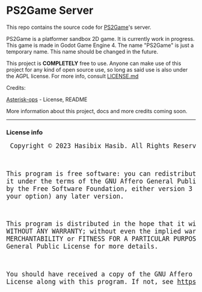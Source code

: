 # PS2Game Server

This repo contains the source code for [PS2Game](https://discord.gg/RX5azB3NwP)'s server.

PS2Game is a platformer sandbox 2D game. It is currently work in progress. This game is made in Godot Game Engine 4. The name "PS2Game" is just a temporary name. This name should be changed in the future.

This project is **COMPLETELY** free to use. Anyone can make use of this project for any kind of open source use, so long as said use is also under the AGPL license. For more info, consult [LICENSE.md](https://github.com/Hasibix/PS2Game/blob/master/LICENSE.md)

Credits:

[Asterisk-ops](https://github.com/Ast3risk-ops) - License, README

More information about this project, docs and more credits coming soon.

---------------------------------------------------

### License info
<big><pre>
Copyright © 2023 Hasibix Hasib. All Rights Reserved.

This program is free software: you can redistribute
it and/or modify it under the terms of the GNU Affero
General Public License as published by the Free Software Foundation,
either version 3 of the License, or (at your option) any later version.

This program is distributed in the hope that it will be useful,
but WITHOUT ANY WARRANTY; without even the implied warranty of MERCHANTABILITY
or FITNESS FOR A PARTICULAR PURPOSE. See the GNU Affero General Public License for more details.

You should have received a copy of the GNU Affero General Public License
along with this program. If not, see https://www.gnu.org/licenses.
</pre></big>
